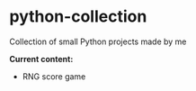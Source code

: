 # python-collection
 Collection of small Python projects made by me
 
 **Current content:**
 - RNG score game
